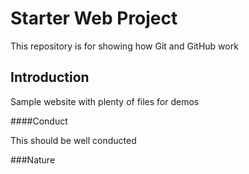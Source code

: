 # Starter Web Project

This repository is for showing how Git and GitHub work

## Introduction

Sample website with plenty of files for demos

####Conduct

This should be well conducted

###Nature